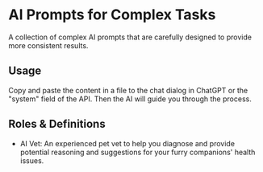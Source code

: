# AI Prompts for Complex Tasks
A collection of complex AI prompts that are carefully designed to provide more consistent results.

## Usage
Copy and paste the content in a file to the chat dialog in ChatGPT or the "system" field of the API. Then the AI will guide you through the process.

## Roles & Definitions
- AI Vet: An experienced pet vet to help you diagnose and provide potential reasoning and suggestions for your furry companions' health issues.
